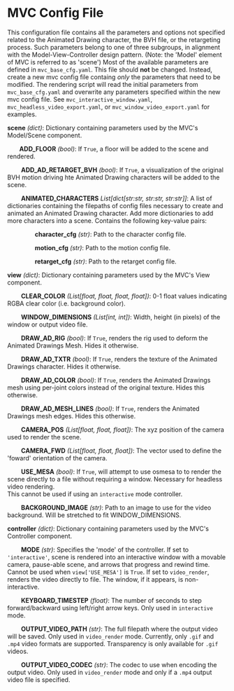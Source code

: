 # MVC Config File
This configuration file contains all the parameters and options not specified related to the Animated Drawing character, the BVH file, or the retargeting process.
Such parameters belong to one of three subgroups, in alignment with the Model-View-Controller design pattern. (Note: the 'Model' element of MVC is referred to as 'scene')
Most of the available parameters are defined in `mvc_base_cfg.yaml`. This file should **not** be changed. Instead, create a new mvc config file containg *only* the parameters that need to be modified.
The rendering script will read the initial parameters from `mvc_base_cfg.yaml` and overwrite any parameters specified within the new mvc config file. 
See `mvc_interactive_window.yaml`, `mvc_headless_video_export.yaml`, or `mvc_window_video_export.yaml` for examples.

<b>scene</b> <em>(dict)</em>: Dictionary containing parameters used by the MVC's Model/Scene component.

&nbsp; &nbsp; &nbsp; &nbsp;<b>ADD_FLOOR</b> <em>(bool)</em>: If `True`, a floor will be added to the scene and rendered.

&nbsp; &nbsp; &nbsp; &nbsp; <b>ADD_AD_RETARGET_BVH</b> <em>(bool)</em>: If `True`, a visualization of the original BVH motion driving hte Animated Drawing characters will be added to the scene.

&nbsp; &nbsp; &nbsp; &nbsp; <b>ANIMATED_CHARACTERS</b> <em>List[dict[str:str, str:str, str:str]]</em>:
 A list of dictionaries containing the filepaths of config files necessary to create and animated an Animated Drawing character. 
 Add more dictionaries to add more characters into a scene.
Contains the following key-value pairs:

&nbsp; &nbsp; &nbsp; &nbsp; &nbsp; &nbsp; &nbsp; &nbsp; <b>character_cfg</b> <em>(str)</em>: Path to the character config file.

&nbsp; &nbsp; &nbsp; &nbsp; &nbsp; &nbsp; &nbsp; &nbsp; <b>motion_cfg</b> <em>(str)</em>: Path to the motion config file.

&nbsp; &nbsp; &nbsp; &nbsp; &nbsp; &nbsp; &nbsp; &nbsp; <b>retarget_cfg</b> <em>(str)</em>: Path to the retarget config file.

<b>view</b> <em>(dict)</em>: Dictionary containing parameters used by the MVC's View component.

&nbsp; &nbsp; &nbsp; &nbsp; <b>CLEAR_COLOR</b> <em>(List[float, float, float, float])</em>: 0-1 float values indicating RGBA clear color (i.e. background color).

&nbsp; &nbsp; &nbsp; &nbsp; <b>WINDOW_DIMENSIONS</b> <em>(List[int, int])</em>: Width, height (in pixels) of the window or output video file.

&nbsp; &nbsp; &nbsp; &nbsp; <b>DRAW_AD_RIG</b> <em>(bool)</em>: If `True`, renders the rig used to deform the Animated Drawings Mesh. Hides it otherwise.

&nbsp; &nbsp; &nbsp; &nbsp; <b>DRAW_AD_TXTR</b> <em>(bool)</em>: If `True`, renders the texture of the Animated Drawings character. Hides it otherwise.

&nbsp; &nbsp; &nbsp; &nbsp; <b>DRAW_AD_COLOR</b> <em>(bool)</em>: If `True`, renders the Animated Drawings mesh using per-joint colors instead of the original texture. Hides this otherwise.

&nbsp; &nbsp; &nbsp; &nbsp; <b>DRAW_AD_MESH_LINES</b> <em>(bool)</em>: If `True`, renders the Animated Drawings mesh edges. Hides this otherwise.

&nbsp; &nbsp; &nbsp; &nbsp; <b>CAMERA_POS</b> <em>(List[float, float, float])</em>: The xyz position of the camera used to render the scene.

&nbsp; &nbsp; &nbsp; &nbsp; <b>CAMERA_FWD</b> <em>(List[float, float, float])</em>: The vector used to define the 'foward' orientation of the camera.

&nbsp; &nbsp; &nbsp; &nbsp; <b>USE_MESA</b> <em>(bool)</em>: If `True`, will attempt to use osmesa to to render the scene directly to a file without requiring a window.
Necessary for headless video rendering.  
This cannot be used if using an `interactive` mode controller.

&nbsp; &nbsp; &nbsp; &nbsp; <b>BACKGROUND_IMAGE</b> <em>(str)</em>: Path to an image to use for the video background. Will be stretched to fit WINDOW_DIMENSIONS.

<b>controller</b> <em>(dict)</em>: Dictionary containing parameters used by the MVC's Controller component.

&nbsp; &nbsp; &nbsp; &nbsp; <b>MODE</b> <em>(str)</em>: Specifies the 'mode' of the controller.
If set to `'interactive'`, scene is rendered into an interactive window with a movable camera, pause-able scene, and arrows that progress and rewind time.
Cannot be used when `view['USE_MESA']` is `True`.
If set to `video_render`, renders the video directly to file.
The window, if it appears, is non-interactive.

&nbsp; &nbsp; &nbsp; &nbsp; <b>KEYBOARD_TIMESTEP</b> <em>(float)</em>: The number of seconds to step forward/backward using left/right arrow keys. 
Only used in `interactive` mode.

&nbsp; &nbsp; &nbsp; &nbsp; <b>OUTPUT_VIDEO_PATH</b> <em>(str)</em>: The full filepath where the output video will be saved. 
Only used in `video_render` mode.
Currently, only `.gif` and `.mp4` video formats are supported. 
Transparency is only available for `.gif` videos.


&nbsp; &nbsp; &nbsp; &nbsp; <b>OUTPUT_VIDEO_CODEC</b> <em>(str)</em>: 
The codec to use when encoding the output video.
Only used in `video_render` mode and only if a `.mp4` output video file is specified.